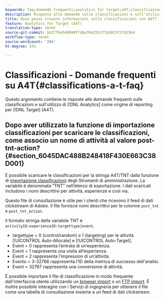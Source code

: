 ```yaml
---
keywords: faq;domande frequenti;analytics for target;a4T;classificazioni;classificazione;importatore di classificazioni;post-tnt-action
description: Risposte alle domande sulle classificazioni e sull'utilizzo di Analytics per Target (A4T). A4T consente di utilizzare il reporting di Analytics per le attività di Target.
title: Dove posso trovare informazioni sulle classificazioni con A4T?
feature: Analytics for Target (A4T)
translation-type: tm+mt
source-git-commit: bb27f6e540998f7dbe7642551f7a5013f2fd25b4
workflow-type: tm+mt
source-wordcount: '264'
ht-degree: 55%

---
```



# Classificazioni - Domande frequenti su A4T{#classifications-a-t-faq}

Questo argomento contiene le risposte alle domande frequenti sulle classificazioni e sull&#39;utilizzo di [!DNL Analytics] come origine di reporting per [!DNL Target] (A4T).

## Dopo aver utilizzato la funzione di importazione classificazioni per scaricare le classificazioni, come associo un nome di attività al valore post-tnt-action? {#section_6045DAC488B248418F430E663C38D001}

È possibile scaricare le classificazioni per la stringa A4T/TNT dalla funzione di [importazione classificazioni](https://experienceleague.adobe.com/docs/analytics/components/classifications/classifications-importer/c-working-with-saint.html) degli Strumenti di amministrazione. La variabile è denominata “TNT” nell’elenco di esportazione. I dati scaricati includono i nomi descrittivi per attività, esperienze e così via.

Questo file di consultazione è utile per i clienti che ricevono il feed di dati clickstream di Adobe. Il file fornisce nomi descrittivi per le colonne `post_tnt` e `post_tnt_action`.

Il formato stringa della variabile TNT è `activityID:experienceID:targettype|event`.

* targettype = 0 (control/random) o 1 (targeting) per le attività [!UICONTROL Auto-Allocate] e [!UICONTROL Auto-Target].
* Event = 0 rappresenta l’entrata di un’esperienza.
* Event = 1 rappresenta una visita all’esperienza.
* Event = 2 rappresenta l’impression di un’attività.
* Evento = 3-32766 rappresenta l&#39;ID della metrica di successo dell&#39;analisi.
* Event = 32767 rappresenta una conversione di attività.

È possibile importare il file di classificazione in modo frequente dall&#39;interfaccia utente utilizzando un [browser import](https://docs.adobe.com/help/en/analytics/components/classifications/classifications-importer/browser-import.html) o un [FTP import](https://docs.adobe.com/help/en/analytics/components/classifications/classifications-importer/import-file.html). È inoltre possibile interagire con i Servizi di ingegneria per ottenere il file come una tabella di consultazione insieme a un feed di dati clickstream.
